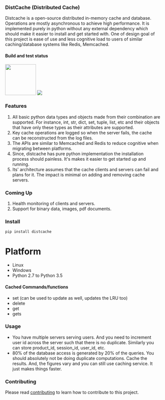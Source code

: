 ### DistCache (Distributed Cache)
Distcache is a open-source distributed in-memory cache and database.
Operations are mostly asynchronous to achieve high performance.
It is implemented purely in python without any external dependency 
which should make it easier to install and get started with.
One of design goal of this project is ease of use and less cognitive load to users of
similar caching/database systems like Redis, Memcached.

#### Build and test status
<img src="https://travis-ci.com/wasimusu/dcache.svg?branch=master" width="100">
<img src="https://readthedocs.org/projects/distcache/badge/?version=latest)](https://distcache.readthedocs.io/en/latest/?badge=latest">

### Features
1. All basic python data types and objects made from their combination are supported. For instance, int, str, dict, set, tuple, list, etc and their objects that have only these types as their attributes are supported.
2. Key cache operations are logged so when the server fails, the cache can be reconstructed from the log files.
3. The APIs are similar to Memcached and Redis to reduce cognitive when migrating between platforms.
4. Since, distcache has pure python implementation the installation process should painless. It's makes it easier to get started up and running.
5. Its' architecture assumes that the cache clients and servers can fail and plans for it. The impact is minimal on adding and removing cache servers.

### Coming Up
1. Health monitoring of clients and servers.
2. Support for binary data, images, pdf documents.

### Install
```
pip install distcache
```

# Platform
* Linux
* Windows
* Python 2.7 to Python 3.5

#### Cached Commands/functions
- set (can be used to update as well, updates the LRU too)
- delete
- get
- gets

### Usage
- You have multiple servers serving users.
And you need to increment user id across the server such that there is no duplicate.
Similarly you can store product_id, session_id, user_id, etc.
- 80% of the database access is generated by 20% of the queries. You should absolutely not be doing duplicate computations.
Cache the results. And, the figures vary and you can still use caching service. It just makes things faster.

### Contributing
Please read [contributing](contributing.md) to learn how to contribute to this project.